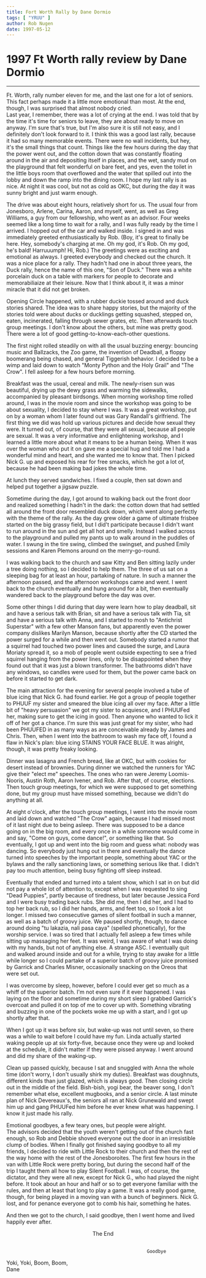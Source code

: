 ```yaml
---
title: Fort Worth Rally by Dane Dormio
tags: [ "YRUU" ]
author: Rob Nugen
date: 1997-05-12
---
```


<h1>1997 Ft Worth rally review by Dane Dormio</h1>

<hr>

Ft. Worth, rally number eleven for me, and the last one for a lot of 
seniors.  This fact perhaps made it a little more emotional than 
most.  At the end, though, I was surprised that almost nobody cried.  
Last year, I remember, there was a lot of crying at the end.  I was 
told that by the time it's time for seniors to leave, they are about 
ready to move on anyway.  I'm sure that's true, but I'm also sure it 
is still not easy, and I definitely don't look forward to it.  I 
think this was a good last rally, because it had so many memorable 
events.  There were no wall incidents, but hey, it's the small things 
that count.  Things like the few hours during the day that the power 
went out, and the cotton down that was constantly floating around in 
the air and depositing itself in places, and the wet, sandy mud on 
the playground that felt wonderful on bare feet, and yes, even the 
toilet in the little boys room that overflowed and the water that 
spilled out into the lobby and down the ramp into the dining room.  I 
hope my last rally is as nice.  At night it was cool, but not as cold 
as OKC, but during the day it was sunny bright and just warm enough.
<p>
The drive was about eight hours, relatively short for us.  The usual 
four from Jonesboro, Arlene, Carina, Aaron, and myself, went, as well 
as Greg Williams, a guy from our fellowship, who went as an advisor.
Four weeks seemed like a long time to wait for a rally, and I was 
fully ready by the time I arrived.  I hopped out of the car and 
walked inside.  I signed in and was immediately greeted 
enthusiastically by Rob.  (Boy, it's great to finally be here.  Hey, 
somebody's charging at me.  Oh my god, it's Rob.  Oh my god, he's 
bald!  Harruuumph!  Hi, Rob.)  The greetings were as exciting and 
emotional as always.  I greeted everybody and checked out the 
church. It was a nice place for a rally.  They hadn't had one in 
about three years, the Duck rally, hence the name of this one, "Son 
of Duck."  There was a white porcelain duck on a table with markers 
for people to decorate and memorabiliaize at their leisure.  Now that 
I think about it, it was a minor miracle that it did not get broken.  
<p>
Opening Circle happened, with a rubber duckie tossed around and duck 
stories shared.  The idea was to share happy stories, but the 
majority of the stories told were about ducks or ducklings getting 
squashed, stepped on, eaten, incinerated, falling through sewer 
grates, etc.  Then afterwards touch group meetings.  I don't know 
about the others, but mine was pretty good.  There were a lot of good 
getting-to-know-each-other questions.
<p>
The first night rolled steadily on with all the usual buzzing energy: 
bouncing music and Ballzacks, the Zoo game, the invention of 
Deadball, a floppy boomerang being chased, and general Tiggerish 
behavior.  I decided to be a wimp and laid down to watch 
"Monty Python and the Holy Grail" and "The Crow".  I fell asleep for 
a few hours before morning.
<p>
Breakfast was the usual, cereal and milk.  The newly-risen sun was 
beautiful, drying up the dewy grass and warming the sidewalks, 
accompanied by pleasant birdsongs.  When morning workshop time rolled 
around, I was in the movie room and since the workshop was going to 
be about sexuality, I decided to stay where I was.  It was a great 
workshop, put on by a woman whom I later found out was Gary Randall's 
girlfriend.  The first thing we did was hold up various pictures and 
decide how sexual they were.  It turned out, of course, that they 
were all sexual, because all people are sexual.  It was a very 
informative and enlightening workshop, and I learned a little more 
about what it means to be a human being.  When it was over the woman 
who put it on gave me a special hug and told me I had a wonderful 
mind and heart, and she wanted me to know that.  Then I picked 
Nick G. up and exposed his rear for free smacks, which he got a lot 
of, because he had been making bad jokes the whole time.
<p>
At lunch they served sandwiches.  I fixed a couple, then sat down and 
helped put together a jigsaw puzzle.
<p>
Sometime during the day, I got around to walking back out the front 
door and realized something I hadn't in the dark:  the cotton down 
that had settled all around the front door resembled duck down, which 
went along perfectly with the theme of the rally.  As the day grew 
older a game of ultimate frisbee started on the big grassy field, but 
I did't participate because I didn't want to run around in the sun 
and get all hot and smelly.  Instead I walked across to the 
playground and pulled my pants up to walk around in the puddles of 
water.  I swung in the tire swing, climbed the swingset, and pushed 
Emily sessions and Karen Plemons around on the merry-go-round.
<p>
I was walking back to the church and saw Kitty and Ben sitting lazily 
under a tree doing nothing, so I decided to help them.  The three of 
us sat on a sleeping bag for at least an hour, partaking of nature.  
In such a manner the afternoon passed, and the afternoon workshops 
came and went.  I went back to the church eventually and hung around 
for a bit, then eventually wandered back to the playground before 
the day was over.
<p>
Some other things I did during that day were learn how to play 
deadball, sit and have a serious talk with Brian, sit and have a 
serious talk with Tia, sit and have a serious talk with Anna, and I 
started to mosh to "Antichrist Superstar" with a few other Manson 
fans, but apparently even the power company dislikes Marilyn Manson, 
because shortly after the CD started the power surged for a while and 
then went out.  Somebody started a rumor that a squirrel had touched 
two power lines and caused the surge, and Laura Moriaty spread it, so 
a mob of people went outside expecting to see a fried squirrel 
hanging from the power lines, only to be disappointed when they found 
out that it was just a blown transformer.  The bathrooms didn't have 
any windows, so candles were used for them, but the power came back 
on before it started to get dark.
<p>
The main attraction for the evening for several people involved a 
tube of blue icing that Nick G. had found earlier.  He got a group of 
people together to PHUUF my sister and smeared the blue icing all 
over my face.  After a little bit of "heavy persuasion" we got my 
sister to acquiesce, and I PHUUFed her, making sure to get the icing 
in good.  Then anyone who wanted to lick it off of her got a chance.  
I'm sure this was just great for my sister, who had been PHUUFED in 
as many ways as are conceivable already by James and Chris.  Then, 
when I went into the bathroom to wash my face off, I found a flaw in 
Nick's plan:  blue icing STAINS YOUR FACE BLUE.  It was alright, 
though, it was pretty freaky looking.
<p>
Dinner was lasagna and French bread, like at OKC, but with cookies 
for desert instead of brownies.  During dinner we watched the runners 
for YAC give their "elect me" speeches.  The ones who ran were Jeremy 
Loomis-Nooris, Austin Roth, Aaron Ivener, and Rob.  After that, of 
course, elections.  Then touch group meetings, for which we were 
supposed to get something done, but my group must have missed 
something, because we didn't do anything at all.
<p>
At eight o'clock, after the touch group meetings, I went into the 
movie room and laid down and watched "The Crow" again, because I had 
missed most of it last night due to being asleep.  There was 
supposed to be a dance going on in the big room, and every once in a 
while someone would come in and say, "Come on guys, come dance!", or 
something like that.  So eventually, I got up and went into the big 
room and guess what:  nobody was dancing.  So everybody just hung out 
in there and eventually the dance turned into speeches by the 
important people, something about YAC or the bylaws and the rally 
sanctioning laws, or something serious like that.  I didn't pay too 
much attention, being busy fighting off sleep instead.
<p>
Eventually that ended and turned into a talent show, which I sat in 
on but did not pay a whole lot of attention to, except when I 
was requested to sing "Dead Puppies", partly because of tiredness, 
but later because Jessica Ford and I were busy trading back rubs.  
She did me, then I did her, and I had to top her back rub, so I 
did her hands, arms, and feet too, so I took a lot longer.  I missed 
two consecutive games of silent football in such a manner, as well as 
a batch of groovy juice.  We paused shortly, though, to dance around 
doing "tu lakazia, nali pasa caya" (spelled phonetically), for the 
worship service.  I was so tired that I actually fell asleep a few 
times while sitting up massaging her feet.  It was weird, I was aware 
of what I was doing with my hands, but not of anything else.  A 
strange ASC.  I eventually quit and walked around inside and out for 
a while, trying to stay awake for a little while longer so I could 
partake of a superior batch of groovy juice promised by Garrick and 
Charles Misner, occasionally snacking on the Oreos that were set out. 
<p>
I was overcome by sleep, however, before I could ever get so much as 
a whiff of the superior batch.  I'm not even sure if it ever 
happened.  I was laying on the floor and sometime during my short 
sleep I grabbed Garrick's overcoat and pulled it on top of me to 
cover up with.  Something vibrating and buzzing in one of the pockets 
woke me up with a start, and I got up shortly after that.
<p>
When I got up it was before six, but wake-up was not until seven, 
so there was a while to wait before I could have my fun.  Linda 
actually started waking people up at six forty-five, because once 
they were up and looked at the schedule, it didn't matter if they 
were pissed anyway.  I went around and did my share of the waking-up. 
<p>
Clean up passed quickly, because I sat and snuggled with Anna the 
whole time (don't worry, I don't usually shirk my duties).  Breakfast 
was doughnuts, different kinds than just glazed, which is always 
good.  Then closing circle out in the middle of the field.  
Bish-bish, yogi bear, the beaver song, I don't remember what else, 
excellent mugbooks, and a senior circle.  A last minute plan of Nick 
Devereaux's, the seniors all ran at Nick Grunewald and swept him up 
and gang PHUUFed him before he ever knew what was happening.  I know 
it just made his rally.
<p>

Emotional goodbyes, a few teary ones, but people were alright.  
The advisors decided that the youth weren't getting out of the 
church fast enough, so Rob and Debbie shoved everyone out the 
door in an irresistible clump of bodies.  When I finally got finished 
saying goodbye to all my friends, I decided to ride with Little Rock 
to their church and then the rest of the way home with the rest of 
the Jonesboroites.  The first few hours in the van with Little Rock 
were pretty boring, but during the second half of the trip I taught 
them all how to play Silent Football.  I was, of course, the 
dictator, and they were all new, except for Nick G., who had played 
the night before.  It took about an hour and half or so to get 
everyone familiar with the rules, and then at least that long to play 
a game.  It was a really good game, though, for being played in a 
moving van with a bunch of beginners.  Nick G. lost, and for penance 
everyone got to comb his hair, something he hates.
<p>

And then we got to the church, I said goodbye, then I went home and 
lived happily ever after.  
<p>
<center>
                                           The End<br><br>

                                           Goodbye
</center>
<p>
Yoki, Yoki, Boom, Boom,<br>
Dane

<p>
